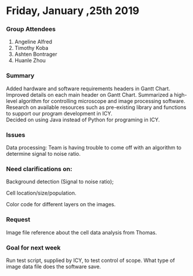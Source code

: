 # Friday, January ,25th 2019


### Group Attendees
1. Angeline Alfred
2. Timothy Koba
3. Ashten Bontrager
4. Huanle Zhou

### Summary
Added hardware and software requirements headers in Gantt Chart. 
Improved details on each main header on Gantt Chart.
Summarized a high-level algorithm for controlling microscope and image processing software. 
Research on available resources such as pre-existing library and functions to support our program development in ICY.  
Decided on using Java instead of Python for programing in ICY.


### Issues
Data processing:
Team is having trouble to come off with an algorithm to determine signal to noise ratio. 


### Need clarifications on:
Background detection (Signal to noise ratio);

Cell location/size/population. 

Color code for different layers on the images.


### Request 
Image file reference about the cell data analysis from Thomas. 


### Goal for next week
Run test script, supplied by ICY, to test control of scope. 
What type of image data file does the software save.
